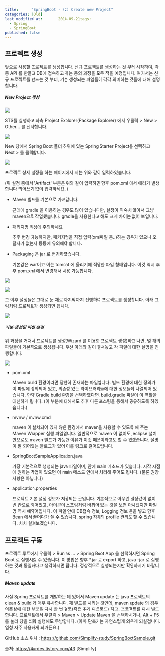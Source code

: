 ```yaml
---
title:      "SpringBoot - (2) Create new Project"
categories: [Old]
last_modified_at:       2018-09-21tags:
  - Spring
  - SpringBoot
published: false
---
```


## 프로젝트 생성

앞으로 사용할 프로젝트를 생성합니다.  신규 프로젝트를 생성하는 것 부터 시작하여, 각종 API 를 만들고 DB에 접속하고 하는 등의 과정을 모두 적을 예정입니다. 여기서는 신규 프로젝트를 만드는 것 부터, 기본 생성되는 파일들이 각각 의미하는 것들에 대해 설명합니다.

##### New Project 생성

![](/assets/images/posts/old/img/post/2018-09-21-spring-boot-02-create-project/spring-boot-02-create-project-00001.png)

STS를 실행하고 좌측 Project Explorer(Package Explorer) 에서 우클릭 > New > Other... 를 선택합니다.  

![](/assets/images/posts/old/img/post/2018-09-21-spring-boot-02-create-project/spring-boot-02-create-project-00002.png)

New 창에서 Spring Boot 폴더 하위에 있는 Spring Starter Project를 선택하고 Next > 를 클릭합니다. 

![](/assets/images/posts/old/img/post/2018-09-21-spring-boot-02-create-project/spring-boot-02-create-project-00003.png)

프로젝트 상세 설정을 하는 페이지에서 저는 위와 같이 입력하였습니다. 

(위 설정 중에서 'Artifact' 부분은 위와 같이 입력하면 향후 pom.xml 에서 에러가 발생합니다 띄어쓰기 없이 입력하세요..)

* Maven 빌드를 기본으로 가져갑니다. 

  근래에 gradle 을 이용하는 경우도 많이 있습니다만, 설정이 익숙치 않아서 그냥 maven으로 작업했습니다. gradle을 사용한다고 해도 크게 차이는 없어 보입니다. 

* 패키지명 작성에 주의하세요

  추후 변경 가능하지만, 패키지명을 직접 입력(xml파일 등..)하는 경우가 있으니 오탈자가 없는지 등등에 유의해야 합니다.
 
* Packaging 은 jar 로 변경하였습니다. 

  기본값은 war이고 이는 tomcat 에 올리기에 적당한 파일 형태입니다. 이것 역시 추후 pom.xml 에서 변경해서 사용 가능합니다.

![](/assets/images/posts/old/img/post/2018-09-21-spring-boot-02-create-project/spring-boot-02-create-project-00004.png)

![](/assets/images/posts/old/img/post/2018-09-21-spring-boot-02-create-project/spring-boot-02-create-project-00005.png)

그 이후 설정들은 그대로 둔 채로 마지막까지 진행하여 프로젝트를 생성합니다. 아래 그림처럼 프로젝트가 생성되면 됩니다.

![](/assets/images/posts/old/img/post/2018-09-21-spring-boot-02-create-project/spring-boot-02-create-project-00006.png)


##### 기본 생성된 파일 설명

위 과정을 거쳐서 프로젝트를 생성(Wizard 를 이용한 프로젝트 생성)하고 나면, 몇 개의 파일들이 기본적으로 생성됩니다. 우선 아래와 같이 펼쳐놓고 각 파일에 대한 설명을 진행합니다.

![](/assets/images/posts/old/img/post/2018-09-21-spring-boot-02-create-project/spring-boot-02-create-project-00007.png)

* pom.xml 

  Maven build 환경이라면 당연히 존재하는 파일입니다. 빌드 환경에 대한 정의가 이 파일에 정의되어 있고, 의존성 있는 라이브러리들에 대한 정보들이 나열되어 있습니다. 만약 Gradle build 환경을 선택하였다면, build.gradle 파일이 이 역할을 대신하게 됩니다. (이 부분에 대해서도 추후 다른 포스팅을 통해서 공유하도록 하겠습니다.)

* mvnw / mvnw.cmd

  maven 이 설치되어 있지 않은 환경에서 maven을 사용할 수 있도록 해 주는 Maven Wrapper 실행 파일입니다. 일반적으로 maven 이 없이도, eclipse 설치만으로도 maven 빌드가 가능한 이유가 이것 때문이라고도 할 수 있겠습니다. 설명이 잘 되어있는 블로그가 있어 이를 링크로 걸어드립니다.

* SpringBootSampleApplication.java

  가장 기본적으로 생성되는 java 파일이며, 안에 main 메소드가 있습니다. 시작 시점에 원하는 작업이 있으면 이 main 메소드 안에서 처리해 주어도 됩니다. (물론 권장 사항은 아닙니다)

* application.properties

  프로젝트 기본 설정 정보가 저장되는 곳입니다. 기본적으로 아무런 설정값이 없이 빈 칸으로 되어있고, 아이콘이 스프링처럼 바뀌어 있는 것을 보면 아시겠지만 파일명 역시 예약어입니다. 이 파일 안에 DB접속 정보, Logging 정보 등을 넣고 향후 Bean 에서 끌어다가 쓸 수 있습니다. spring 자체의 profile 관리도 할 수 있습니다. 차차 살펴보겠습니다. 


## 프로젝트 구동

프로젝트 루트에서 우클릭 > Run as ... > Spring Boot App 을 선택하시면 Spring Boot 로 실행시킬 수 있습니다. 이 방법은 향후 &#42;.jar 로 export 하고, java -jar 로 실행하는 것과 동일하다고 생각하시면 됩니다. 정상적으로 실행되는지만 확인하시기 바랍니다. 

##### Maven update

사실 Spring 프로젝트를 개발하는 데 있어서 Maven update 는 java 프로젝트의 clean & build 와 매우 유사합니다. 재 빌드를 시키는 것인데, maven update 의 경우 의존성에 대한 부분을 다시 한 번 검토(혹은 추가 다운로드) 하고, 프로젝트를 다시 빌드합니다. 프로젝트에서 우클릭 > Maven > Update Maven 을 선택하시거나, Alt + F5를 눌러 창을 띄워 실행해도 무방합니다. (아마 단축키는 자연스럽게 외우게 되실겁니다. 엄청 자주 사용하게 되거든요.)

GitHub 소스 위치 : https://github.com/Simplify-study/SpringBootSample.git

출처: https://4urdev.tistory.com/43 [Simplify]
